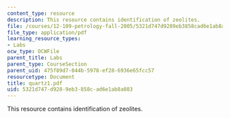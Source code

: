 ```yaml
---
content_type: resource
description: This resource contains identification of zeolites.
file: /courses/12-109-petrology-fall-2005/5321d747d9289eb3858cad6e1ab8a083_quartz1.pdf
file_type: application/pdf
learning_resource_types:
- Labs
ocw_type: OCWFile
parent_title: Labs
parent_type: CourseSection
parent_uid: 475f89d7-044b-5978-ef28-6936e65fcc57
resourcetype: Document
title: quartz1.pdf
uid: 5321d747-d928-9eb3-858c-ad6e1ab8a083
---
```

This resource contains identification of zeolites.

